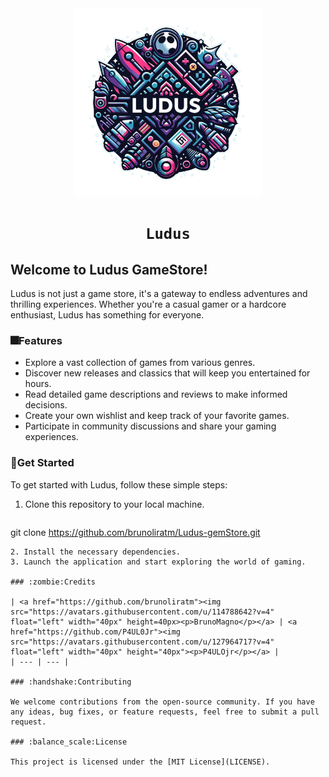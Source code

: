 
 <div align="center">
    <img src="images/logo.png" width="300" height="300">
   <h1 align="center"> 
  
  `Ludus`

</h1>
 </div>


## Welcome to Ludus GameStore!

Ludus is not just a game store, it's a gateway to endless adventures and thrilling experiences. Whether you're a casual gamer or a hardcore enthusiast, Ludus has something for everyone.

### :fireworks:Features

- Explore a vast collection of games from various genres.
- Discover new releases and classics that will keep you entertained for hours.
- Read detailed game descriptions and reviews to make informed decisions.
- Create your own wishlist and keep track of your favorite games.
- Participate in community discussions and share your gaming experiences.

### :open_file_folder:Get Started

To get started with Ludus, follow these simple steps:

1. Clone this repository to your local machine.
    ```shell
git clone https://github.com/brunoliratm/Ludus-gemStore.git
```
2. Install the necessary dependencies.
3. Launch the application and start exploring the world of gaming.

### :zombie:Credits

| <a href="https://github.com/brunoliratm"><img src="https://avatars.githubusercontent.com/u/114788642?v=4" float="left" width="40px" height=40px><p>BrunoMagno</p></a> | <a href="https://github.com/P4UL0Jr"><img src="https://avatars.githubusercontent.com/u/127964717?v=4" float="left" width="40px" height="40px"><p>P4ULOjr</p></a> |
| --- | --- |

### :handshake:Contributing

We welcome contributions from the open-source community. If you have any ideas, bug fixes, or feature requests, feel free to submit a pull request.

### :balance_scale:License

This project is licensed under the [MIT License](LICENSE).

